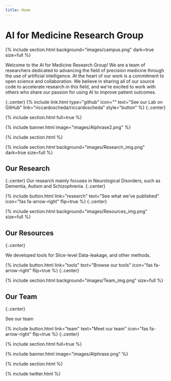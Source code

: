 ```yaml
---
title: Home
---
```


# AI for Medicine Research Group
{% 
  include section.html
  background="images/campus.png"
  dark=true
  size=full
%}

Welcome to the AI for Medicine Research Group! We are a team of researchers dedicated to advancing the field of precision medicine through the use of artificial intelligence. At the heart of our work is a commitment to open science and collaboration. We believe in sharing all of our source code to accelerate research in this field, and we're excited to work with others who share our passion for using AI to improve patient outcomes.

{:.center}
{%
  include link.html
  type="github"
  icon=""
  text="See our Lab on GitHub"
  link="riccardoscheda/riccardoscheda"
  style="button"
%}
{:.center}

{% include section.html full=true %}

{% include banner.html image="images/AIphrase2.png" %}

{% include section.html %}




{% 
  include section.html
  background="images/Research_img.png"
  dark=true
  size=full
%}

## Our Research

{:.center}
Our research mainly focuses in Neurological Disorders, such as Dementia, Autism and Schizophrenia. 
{:.center}

{%
  include button.html
  link="research"
  text="See what we've published"
  icon="fas fa-arrow-right"
  flip=true
%}
{:.center}



{% 
  include section.html
  background="images/Resources_img.png"
  size=full
%}

## Our Resources
{:.center}

We developed tools for Slice-level Data-leakage, and other methods.

{%
  include button.html
  link="tools"
  text="Browse our tools"
  icon="fas fa-arrow-right"
  flip=true
%}
{:.center}



{% 
  include section.html
  background="images/Team_img.png"
  size=full
%}

## Our Team
{:.center}

See our team

{%
  include button.html
  link="team"
  text="Meet our team"
  icon="fas fa-arrow-right"
  flip=true
%}
{:.center}




{% include section.html full=true %}

{% include banner.html image="images/AIphrase.png" %}

{% include section.html %}

{% include twitter.html %}


